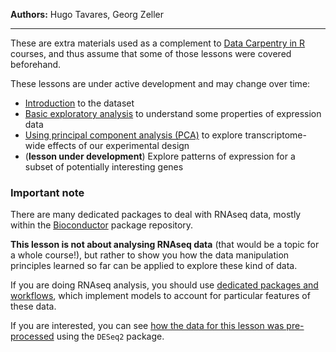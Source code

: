**Authors:** Hugo Tavares, Georg Zeller

----

These are extra materials used as a complement to 
[Data Carpentry in R](http://www.datacarpentry.org/R-ecology-lesson/) 
courses, and thus assume that some of those lessons were covered beforehand. 

These lessons are under active development and may change over time:

* [Introduction](01_rnaseq_intro.html) to the dataset
* [Basic exploratory analysis](02_rnaseq_exploratory.html)
to understand some properties of expression data
* [Using principal component analysis (PCA)](03_rnaseq_pca.html)
to explore transcriptome-wide effects of our experimental design
* (**lesson under development**) Explore patterns of expression
for a subset of potentially interesting genes


### Important note

There are many dedicated packages to deal with RNAseq data, mostly 
within the [Bioconductor](https://bioconductor.org/) package repository. 

**This lesson is not about analysing RNAseq data** (that would be a topic for a whole 
course!), but rather to show you how the data manipulation principles learned 
so far can be applied to explore these kind of data. 

If you are doing RNAseq analysis, you should use 
[dedicated packages and workflows](https://www.bioconductor.org/help/workflows/rnaseqGene/), 
which implement models to account for particular features of these data.

If you are interested, you can see [how the data for this lesson was pre-processed](https://github.com/tavareshugo/data-carpentry-rnaseq/blob/master/prepare_fission_data.R) 
using the `DESeq2` package.

